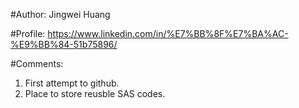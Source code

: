 #Author: Jingwei Huang

#Profile: https://www.linkedin.com/in/%E7%BB%8F%E7%BA%AC-%E9%BB%84-51b75896/

#Comments:
  1. First attempt to github.
  2. Place to store reusble SAS codes.
